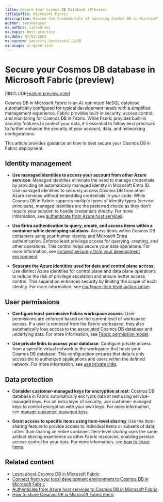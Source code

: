 ```yaml
---
title: Secure Your Cosmos DB Database (Preview)
titleSuffix: Microsoft Fabric
description: Review the fundamentals of securing Cosmos DB in Microsoft Fabric from the perspective of data security.
author: seesharprun
ms.author: sidandrews
ms.topic: best-practice
ms.date: 07/03/2025
ms.custom: security-horizontal-2025
ai-usage: ai-generated
---
```


# Secure your Cosmos DB database in Microsoft Fabric (preview)

[!INCLUDE[Feature preview note](../../includes/feature-preview-note.md)]

Cosmos DB in Microsoft Fabric is an AI-optimized NoSQL database automatically configured for typical development needs with a simplified management experience. Fabric provides built-in security, access control, and monitoring for Cosmos DB in Fabric. While Fabric provides built-in security features to protect your data, it's essential to follow best practices to further enhance the security of your account, data, and networking configurations.

This article provides guidance on how to best secure your Cosmos DB in Fabric deployment.

## Identity management

- **Use managed identities to access your account from other Azure services**: Managed identities eliminate the need to manage credentials by providing an automatically managed identity in Microsoft Entra ID. Use managed identities to securely access Cosmos DB from other Azure services without embedding credentials in your code. While Cosmos DB in Fabric supports multiple types of identity types (service principals), managed identities are the preferred choice as they don't require your solution to handle credentials directly. For more information, see [authenticate from Azure host services](how-to-authenticate-azure.md).

- **Use Entra authentication to query, create, and access items within a container while developing solutions**: Access items within Cosmos DB containers using your human identity and Microsoft Entra authentication. Enforce least privilege access for querying, creating, and other operations. This control helps secure your data operations. For more information, see [connect securely from your development environment](how-to-connect-development.md).

- **Separate the Azure identities used for data and control plane access**: Use distinct Azure identities for control plane and data plane operations to reduce the risk of privilege escalation and ensure better access control. This separation enhances security by limiting the scope of each identity. For more information, see [configure item-level authorization](how-to-configure-authorization.md).

## User permissions

- **Configure least-permissive Fabric workspace access**: User permissions are enforced based on the current level of workspace access. If a user is removed from the Fabric workspace, they also automatically lose access to the associated Cosmos DB database and underlying data. For more information, see [Fabric permission model](../../security/permission-model.md).

- **Use private links to access your database**: Configure private access from a specific virtual network to the workspace that hosts your Cosmos DB database. This configuration ensures that data is only accessible to authorized applications and users within the defined network. For more information, see [use private links](../../security/protect-inbound-traffic.md#private-links).

## Data protection

- **Consider customer-managed keys for encryption at rest**: Cosmos DB database in Fabric automatically encrypts data at rest using service-managed keys. For an extra layer of security, use customer-managed keys to control encryption with your own keys. For more information, see [manage customer-managed keys](../../security/workspace-customer-managed-keys.md).

- **Grant access to specific items using item-level sharing**: Use the item-sharing feature to provide access to individual items or subsets of data, rather than sharing an entire container. Item-level sharing uses the same artifact sharing experience as other Fabric resources, enabling precise access control for your data. For more information, see [how to share items](how-to-share-items.md).

## Related content

- [Learn about Cosmos DB in Microsoft Fabric](overview.md)
- [Connect from your local development environment to Cosmos DB in Microsoft Fabric](how-to-connect-development.md)
- [Authenticate from Azure host services to Cosmos DB in Microsoft Fabric](how-to-authenticate-azure.md)
- [How to share Cosmos DB in Microsoft Fabric items](how-to-share-items.md)
